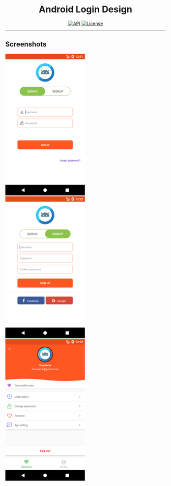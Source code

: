<h1 align="center"> Android Login Design </h1>

<p align="center">
  <a target="_blank" href="https://developer.android.com/reference/android/os/Build.VERSION_CODES.html#ICE_CREAM_SANDWICH"><img src="https://img.shields.io/badge/API-14%2B-blue.svg?style=flat" alt="API" /></a>
  <a target="_blank" href="LICENSE"><img src="http://img.shields.io/:license-apache-blue.svg" alt="License" /></a>
  </p>
  
 ___
 
 Screenshots
 -----
 
<img src="./Screenshots/signin1.png" width="250">&emsp;&emsp;<img src="./Screenshots/signup1.png" width="250">&emsp;&emsp;<img src="./Screenshots/profile1.png" width="250">
